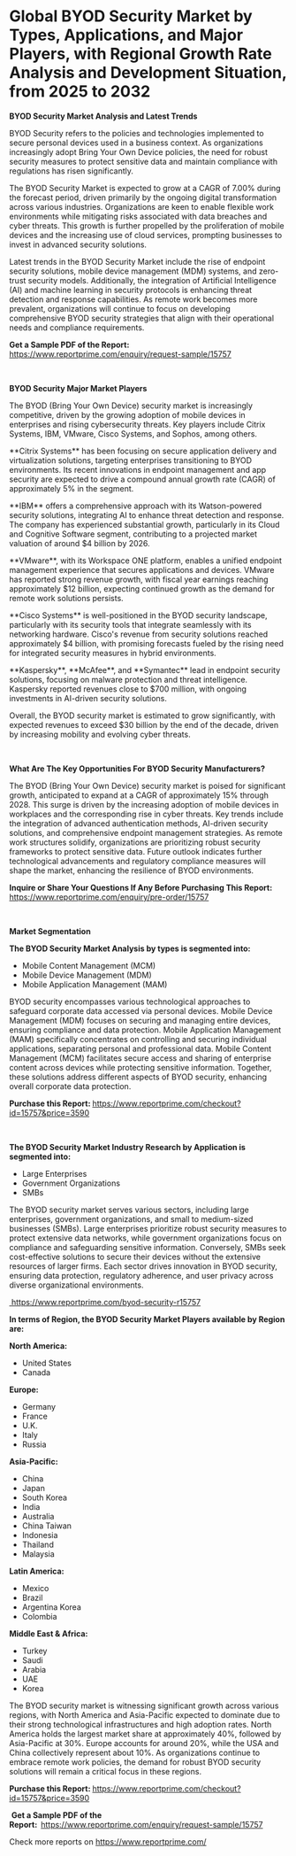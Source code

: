 <p><h1>Global BYOD Security Market by Types, Applications, and Major Players, with Regional Growth Rate Analysis and Development Situation, from 2025 to 2032</h1></p><p><strong>BYOD Security Market Analysis and Latest Trends</strong></p>
<p><p>BYOD Security refers to the policies and technologies implemented to secure personal devices used in a business context. As organizations increasingly adopt Bring Your Own Device policies, the need for robust security measures to protect sensitive data and maintain compliance with regulations has risen significantly. </p><p>The BYOD Security Market is expected to grow at a CAGR of 7.00% during the forecast period, driven primarily by the ongoing digital transformation across various industries. Organizations are keen to enable flexible work environments while mitigating risks associated with data breaches and cyber threats. This growth is further propelled by the proliferation of mobile devices and the increasing use of cloud services, prompting businesses to invest in advanced security solutions. </p><p>Latest trends in the BYOD Security Market include the rise of endpoint security solutions, mobile device management (MDM) systems, and zero-trust security models. Additionally, the integration of Artificial Intelligence (AI) and machine learning in security protocols is enhancing threat detection and response capabilities. As remote work becomes more prevalent, organizations will continue to focus on developing comprehensive BYOD security strategies that align with their operational needs and compliance requirements.</p></p>
<p><strong>Get a Sample PDF of the Report:&nbsp;</strong> <a href="https://www.reportprime.com/enquiry/request-sample/15757?utm_campaign=1166&utm_medium=2&utm_source=Github&utm_content=ia&utm_term=20032025&utm_id=byod-security">https://www.reportprime.com/enquiry/request-sample/15757</a></p>
<p>&nbsp;</p>
<p><strong>BYOD Security Major Market Players</strong></p>
<p><p>The BYOD (Bring Your Own Device) security market is increasingly competitive, driven by the growing adoption of mobile devices in enterprises and rising cybersecurity threats. Key players include Citrix Systems, IBM, VMware, Cisco Systems, and Sophos, among others. </p><p>**Citrix Systems** has been focusing on secure application delivery and virtualization solutions, targeting enterprises transitioning to BYOD environments. Its recent innovations in endpoint management and app security are expected to drive a compound annual growth rate (CAGR) of approximately 5% in the segment.</p><p>**IBM** offers a comprehensive approach with its Watson-powered security solutions, integrating AI to enhance threat detection and response. The company has experienced substantial growth, particularly in its Cloud and Cognitive Software segment, contributing to a projected market valuation of around $4 billion by 2026.</p><p>**VMware**, with its Workspace ONE platform, enables a unified endpoint management experience that secures applications and devices. VMware has reported strong revenue growth, with fiscal year earnings reaching approximately $12 billion, expecting continued growth as the demand for remote work solutions persists.</p><p>**Cisco Systems** is well-positioned in the BYOD security landscape, particularly with its security tools that integrate seamlessly with its networking hardware. Cisco's revenue from security solutions reached approximately $4 billion, with promising forecasts fueled by the rising need for integrated security measures in hybrid environments.</p><p>**Kaspersky**, **McAfee**, and **Symantec** lead in endpoint security solutions, focusing on malware protection and threat intelligence. Kaspersky reported revenues close to $700 million, with ongoing investments in AI-driven security solutions.</p><p>Overall, the BYOD security market is estimated to grow significantly, with expected revenues to exceed $30 billion by the end of the decade, driven by increasing mobility and evolving cyber threats.</p></p>
<p>&nbsp;</p>
<p><strong>What Are The Key Opportunities For BYOD Security Manufacturers?</strong></p>
<p><p>The BYOD (Bring Your Own Device) security market is poised for significant growth, anticipated to expand at a CAGR of approximately 15% through 2028. This surge is driven by the increasing adoption of mobile devices in workplaces and the corresponding rise in cyber threats. Key trends include the integration of advanced authentication methods, AI-driven security solutions, and comprehensive endpoint management strategies. As remote work structures solidify, organizations are prioritizing robust security frameworks to protect sensitive data. Future outlook indicates further technological advancements and regulatory compliance measures will shape the market, enhancing the resilience of BYOD environments.</p></p>
<p><strong>Inquire or Share Your Questions If Any Before Purchasing This Report:</strong> <a href="https://www.reportprime.com/enquiry/pre-order/15757?utm_campaign=1166&utm_medium=2&utm_source=Github&utm_content=ia&utm_term=20032025&utm_id=byod-security">https://www.reportprime.com/enquiry/pre-order/15757</a></p>
<p>&nbsp;</p>
<p><strong>Market Segmentation</strong></p>
<p><strong>The BYOD Security Market Analysis by types is segmented into:</strong></p>
<p><ul><li>Mobile Content Management (MCM)</li><li>Mobile Device Management (MDM)</li><li>Mobile Application Management (MAM)</li></ul></p>
<p><p>BYOD security encompasses various technological approaches to safeguard corporate data accessed via personal devices. Mobile Device Management (MDM) focuses on securing and managing entire devices, ensuring compliance and data protection. Mobile Application Management (MAM) specifically concentrates on controlling and securing individual applications, separating personal and professional data. Mobile Content Management (MCM) facilitates secure access and sharing of enterprise content across devices while protecting sensitive information. Together, these solutions address different aspects of BYOD security, enhancing overall corporate data protection.</p></p>
<p><strong>Purchase this Report:&nbsp;</strong><a href="https://www.reportprime.com/checkout?id=15757&price=3590&utm_campaign=1166&utm_medium=2&utm_source=Github&utm_content=ia&utm_term=20032025&utm_id=byod-security">https://www.reportprime.com/checkout?id=15757&price=3590</a></p>
<p>&nbsp;</p>
<p><strong>The BYOD Security Market Industry Research by Application is segmented into:</strong></p>
<p><ul><li>Large Enterprises</li><li>Government Organizations</li><li>SMBs</li></ul></p>
<p><p>The BYOD security market serves various sectors, including large enterprises, government organizations, and small to medium-sized businesses (SMBs). Large enterprises prioritize robust security measures to protect extensive data networks, while government organizations focus on compliance and safeguarding sensitive information. Conversely, SMBs seek cost-effective solutions to secure their devices without the extensive resources of larger firms. Each sector drives innovation in BYOD security, ensuring data protection, regulatory adherence, and user privacy across diverse organizational environments.</p></p>
<p><a href="https://www.reportprime.com/byod-security-r15757?utm_campaign=1166&utm_medium=2&utm_source=Github&utm_content=ia&utm_term=20032025&utm_id=byod-security">&nbsp;https://www.reportprime.com/byod-security-r15757</a></p>
<p><strong>In terms of Region, the BYOD Security Market Players available by Region are:</strong></p>
<p>
    <p> <strong> North America: </strong>
        <ul>
            <li>United States</li>
            <li>Canada</li>
        </ul>
        </p> 
    <p> <strong> Europe: </strong>
        <ul>
            <li>Germany</li>
            <li>France</li>
            <li>U.K.</li>
            <li>Italy</li>
            <li>Russia</li>
        </ul>
        </p> 
    <p> <strong> Asia-Pacific: </strong>
        <ul>
            <li>China</li>
            <li>Japan</li>
            <li>South Korea</li>
            <li>India</li>
            <li>Australia</li>
            <li>China Taiwan</li>
            <li>Indonesia</li>
            <li>Thailand</li>
            <li>Malaysia</li>
        </ul>
        </p> 
    <p> <strong> Latin America: </strong>
        <ul>
            <li>Mexico</li>
            <li>Brazil</li>
            <li>Argentina Korea</li>
            <li>Colombia</li>
        </ul>
        </p> 
    <p> <strong> Middle East & Africa: </strong>
        <ul>
            <li>Turkey</li>
            <li>Saudi</li>
            <li>Arabia</li>
            <li>UAE</li>
            <li>Korea</li>
        </ul>
    </p>
    </p>
<p><p>The BYOD security market is witnessing significant growth across various regions, with North America and Asia-Pacific expected to dominate due to their strong technological infrastructures and high adoption rates. North America holds the largest market share at approximately 40%, followed by Asia-Pacific at 30%. Europe accounts for around 20%, while the USA and China collectively represent about 10%. As organizations continue to embrace remote work policies, the demand for robust BYOD security solutions will remain a critical focus in these regions.</p></p>
<p><strong>Purchase this Report: </strong><a href="https://www.reportprime.com/checkout?id=15757&price=3590&utm_campaign=1166&utm_medium=2&utm_source=Github&utm_content=ia&utm_term=20032025&utm_id=byod-security">https://www.reportprime.com/checkout?id=15757&price=3590</a></p>
<p>&nbsp;<strong>Get a Sample PDF of the Report:&nbsp;&nbsp;</strong><a href="https://www.reportprime.com/enquiry/request-sample/15757?utm_campaign=1166&utm_medium=2&utm_source=Github&utm_content=ia&utm_term=20032025&utm_id=byod-security">https://www.reportprime.com/enquiry/request-sample/15757</a></p>
<p><strong></strong></p>
<p>Check more reports on <a href="https://www.reportprime.com/?utm_campaign=1166&utm_medium=2&utm_source=Github&utm_content=ia&utm_term=20032025&utm_id=byod-security">https://www.reportprime.com/</a></p>
